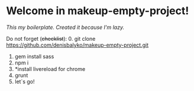 # Welcome in makeup-empty-project!

*This my boilerplate. Created it because I'm lazy.*

Do not forget (~~checklist~~):
0. git clone https://github.com/denisbalyko/makeup-empty-project.git
1. gem install sass
2. npm i
3. *install livereload for chrome
4. grunt
5. let`s go!
